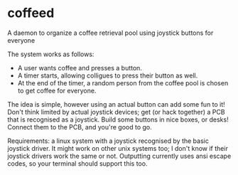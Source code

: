 coffeed
=======

A daemon to organize a coffee retrieval pool using joystick buttons for everyone

The system works as follows:
* A user wants coffee and presses a button.
* A timer starts, allowing colligues to press their button as well.
* At the end of the timer, a random person from the coffee pool is chosen to get coffee for everyone.

The idea is simple, however using an actual button can add some fun to it! Don't think limited by actual joystick devices; get (or hack together) a PCB that is recognised as a joystick. Build some buttons in nice boxes, or desks! Connect them to the PCB, and you're good to go.

Requirements: a linux system with a joystick recognised by the basic joystick driver. It might work on other unix systems too; I don't know if their joystick drivers work the same or not. Outputting currently uses ansi escape codes, so your terminal should support this too.